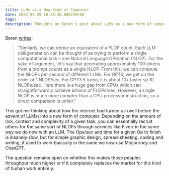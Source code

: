 ```yaml
---
title: LLMs as a New Kind of Computer
date: 2023-04-29 18:28:36.600239+00
tags: 
description: Thoughts on Beren's post about LLMs as a new form of computer
---
```

Beren [writes](https://www.beren.io/2023-04-11-Scaffolded-LLMs-natural-language-computers/):

> "Similarly, we can derive an equivalent of a FLOP count. Each LLM call/generation can be thought of as trying to perform a single computational task – one Natural Language OPeration (NLOP). For the sake of argument, let’s say that generating approximately 100 tokens from a prompt counts as a single NLOP. From this, we can compute the NLOPs per second of different LLMs. For GPT4, we get on the order of 1 NLOP/sec. For GPT3.5 turbo, it is about 10x faster so 10 NLOPs/sec. Here there is a huge gap from CPUs which can straightforwardly achieve billions of FLOPs/sec. However, a single NLOP is much more complex than a CPU processor instruction, so a direct comparison is unfair."

This got me thinking about how the internet had turned _us_ (well before the advent of LLMs) into a new form of computer. Depending on the amount of risk, context and complexity of a given task, you can essentially recruit others for the same sort of NLOPs through services like Fiverr in the same way we do now with an LLM. The Ops/sec and time for a given Op to finish is insanely slow, but for simple graphic design, spread-sheeting, coding and writing, it used to work basically in the same we now use Midjourney and ChatGPT.

The question remains open on whether this makes those peoples throughput much higher or if it completely replaces the market for this kind of human work entirely.